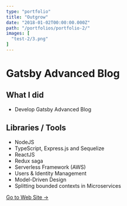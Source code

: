 ```yaml
---
type: "portfolio"
title: "Outgrow"
date: "2018-01-02T00:00:00.000Z"
path: "/portfolios/portfolio-2/"
images: [
  "test-2/3.png"
]
---
```


# Gatsby Advanced Blog

## What I did
- Develop Gatsby Advanced Blog

## Libraries / Tools
- NodeJS
- TypeScript, Express.js and Sequelize
- ReactJS
- Redux saga
- Serverless Framework (AWS)
- Users & Identity Management
- Model-Driven Design
- Splitting bounded contexts in Microservices



[Go to Web Site →](https://outgrow.co/#video)
